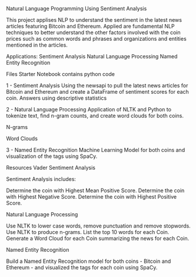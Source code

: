 

Natural Language Programming Using Sentiment Analysis 

This project applises NLP to understand the sentiment in the latest news articles featuring Bitcoin and Ethereum. Applied are fundamental NLP techniques to better understand the other factors involved with the coin prices such as common words and phrases and organizations and entities mentioned in the articles.

Applications:
Sentiment Analysis
Natural Language Processing
Named Entity Recognition

Files
Starter Notebook contains python code


1 - Sentiment Analysis
Using the newsapi to pull the latest news articles for Bitcoin and Ethereum and create a DataFrame of sentiment scores for each coin.
Answers using descriptive statistics 


2 - Natural Language Processing
Application of NLTK and Python to tokenize text, find n-gram counts, and create word clouds for both coins.


N-grams


Word Clouds




3 - Named Entity Recognition
Machine Learning Model for both coins and visualization of the tags using SpaCy.



Resources
Vader Sentiment Analysis



Sentiment Analysis includes: 

Determine the coin with Highest Mean Positive Score. 
Determine the coin with Highest Negative Score. 
Determine the coin with Highest Positive Score. 

Natural Language Processing  

Use NLTK to lower case words, remove punctuation and remove stopwords. 
Use NLTK to produce n-grams. 
List the top 10 words for each Coin. 
Generate a Word Cloud for each Coin summarizing the news for each Coin. 


Named Entity Recognition  



Build a Named Entity Recognition model for both coins - Bitcoin and Ethereum - and visualized the tags for each coin using SpaCy. 


